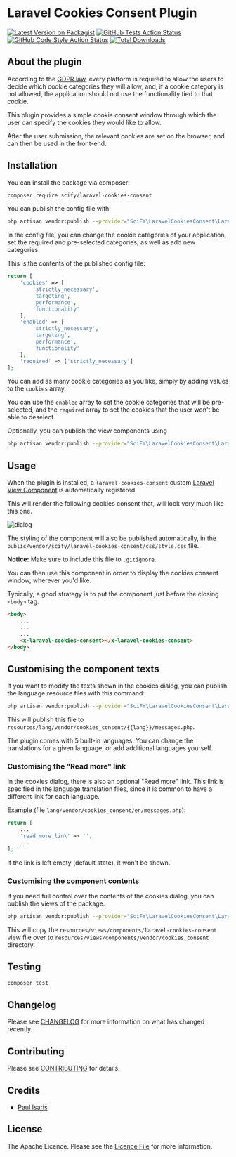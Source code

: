 # Laravel Cookies Consent Plugin

[![Latest Version on Packagist](https://img.shields.io/packagist/v/pavlosisaris/laravel-cookies-consent.svg?style=flat-square)](https://packagist.org/packages/pavlosisaris/laravel-cookies-consent)
[![GitHub Tests Action Status](https://img.shields.io/github/workflow/status/pavlosisaris/laravel-cookies-consent/run-tests?label=tests)](https://github.com/pavlosisaris/laravel-cookies-consent/actions?query=workflow%3Arun-tests+branch%3Amain)
[![GitHub Code Style Action Status](https://img.shields.io/github/workflow/status/pavlosisaris/laravel-cookies-consent/Fix%20PHP%20code%20style%20issues?label=code%20style)](https://github.com/pavlosisaris/laravel-cookies-consent/actions?query=workflow%3A"Fix+PHP+code+style+issues"+branch%3Amain)
[![Total Downloads](https://img.shields.io/packagist/dt/pavlosisaris/laravel-cookies-consent.svg?style=flat-square)](https://packagist.org/packages/pavlosisaris/laravel-cookies-consent)

## About the plugin

According to the [GDPR law](https://gdpr-info.eu/), every platform is required to allow the users to decide which cookie
categories they will allow,
and, if a cookie category is not allowed, the application should not use the functionality tied to that cookie.

This plugin provides a simple cookie consent window through which the user can specify the cookies they would like to
allow.

After the user submission, the relevant cookies are set on the browser, and can then be used in the front-end.

## Installation

You can install the package via composer:

```bash
composer require scify/laravel-cookies-consent
```

You can publish the config file with:

```bash
php artisan vendor:publish --provider="SciFY\LaravelCookiesConsent\LaravelCookiesConsentServiceProvider" --tag="cookies-consent-config"
```

In the config file, you can change the cookie categories of your application, set the required and pre-selected
categories, as well as add new categories.

This is the contents of the published config file:

```php
return [
    'cookies' => [
        'strictly_necessary', 
        'targeting', 
        'performance', 
        'functionality'
    ],
    'enabled' => [
        'strictly_necessary', 
        'targeting', 
        'performance', 
        'functionality'
    ],
    'required' => ['strictly_necessary']
];
```

You can add as many cookie categories as you like, simply by adding values to the `cookies` array.

You can use the `enabled` array to set the cookie categories that will be pre-selected,
and the `required` array to set the cookies that the user won't be able to deselect.

Optionally, you can publish the view components using

```bash
php artisan vendor:publish --provider="SciFY\LaravelCookiesConsent\LaravelCookiesConsentServiceProvider" --tag="cookies-consent-components"
```

## Usage

When the plugin is installed, a `laravel-cookies-consent`
custom [Laravel View Component](https://laravel.com/docs/9.x/blade#components) is automatically registered.

This will render the following cookies consent that, will look very much like this one.

![dialog](https://scify.github.io/laravel-cookies-consent/images/dialog.png)

The styling of the component will also be published automatically, in the `public/vendor/scify/laravel-cookies-consent/css/style.css` file.

**Notice:** Make sure to include this file to `.gitignore`.

You can then use this component in order to display the cookies consent window, wherever you'd like.

Typically, a good strategy is to put the component just before the closing `<body>` tag:

```html
<body>
    ...
    ...
    ...
    <x-laravel-cookies-consent></x-laravel-cookies-consent>
</body>
```

## Customising the component texts

If you want to modify the texts shown in the cookies dialog, you can publish the language resource files with this command:

```bash
php artisan vendor:publish --provider="SciFY\LaravelCookiesConsent\LaravelCookiesConsentServiceProvider" --tag="cookies-consent-translations"
```

This will publish this file to `resources/lang/vendor/cookies_consent/{{lang}}/messages.php`.

The plugin comes with 5 built-in languages. You can change the translations for a given language, or add additional languages yourself.

### Customising the "Read more" link

In the cookies dialog, there is also an optional "Read more" link. This link is specified in the language translation files, since it is common to have a different link for each language.

Example (file `lang/vendor/cookies_consent/en/messages.php`):

```php
return [
    ...
    'read_more_link' => '',
    ...
];
```

If the link is left empty (default state), it won't be shown.

### Customising the component contents

If you need full control over the contents of the cookies dialog, you can publish the views of the package:

```bash
php artisan vendor:publish --provider="SciFY\LaravelCookiesConsent\LaravelCookiesConsentServiceProvider" --tag="cookies-consent-components"
```

This will copy the `resources/views/components/laravel-cookies-consent` view file over to `resources/views/components/vendor/cookies_consent` directory. 


## Testing

```bash
composer test
```

## Changelog

Please see [CHANGELOG](CHANGELOG.md) for more information on what has changed recently.

## Contributing

Please see [CONTRIBUTING](CONTRIBUTING.md) for details.

## Credits

- [Paul Isaris](https://github.com/PavlosIsaris)

## License

The Apache Licence. Please see the [Licence File](LICENCE.md) for more information.
